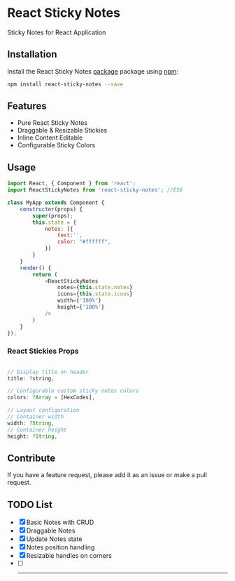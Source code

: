 # React Sticky Notes

Sticky Notes for React Application

## Installation

Install the React Sticky Notes [package](https://www.npmjs.com/package/@react-latest-ui/react-sticky-notes) package using [npm](https://www.npmjs.com/):

```bash
npm install react-sticky-notes --save
```

## Features

* Pure React Sticky Notes
* Draggable & Resizable Stickies
* Inline Content Editable
* Configurable Sticky Colors

## Usage

```javascript
import React, { Component } from 'react';
import ReactStickyNotes from 'react-sticky-notes'; //ES6

class MyApp extends Component {
	constructor(props) {
		super(props);
		this.state = {
			notes: [{
				text:'',
				color: "#ffffff",
        	}]
		}
	}  
	render() {
		return (
			<ReactStickyNotes
				notes={this.state.notes}
				icons={this.state.icons}
				width={'100%'}
				height={'100%'}
			/>
		)
	}
});
```

### React Stickies Props

```javascript

// Display title on header
title: ?string,

// Configurable custom sticky notes colors
colors: ?Array = [HexCodes],

// Layout configuration
// Container width
width: ?String,
// Container height
height: ?String,
```

## Contribute

If you have a feature request, please add it as an issue or make a pull request.

## TODO List

- [x] Basic Notes with CRUD
- [x] Draggable Notes
- [x] Update Notes state
- [x] Notes position handling
- [x] Resizable handles on corners
- [ ] ---- 
